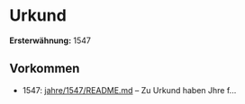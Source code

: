 # Urkund

**Ersterwähnung:** 1547

## Vorkommen
- 1547: [jahre/1547/README.md](../jahre/1547/README.md) – Zu Urkund haben Jhre f...
